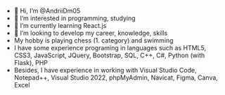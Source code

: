 - 👋 Hi, I’m @AndriiDm05
- 👀 I’m interested in programming, studying
- 🌱 I’m currently learning React.js
- 💞️ I’m looking to develop my career, knowledge, skills
- My hobby is playing chess (1. category) and swimming
- I have some experience programing in languages such as HTML5, CSS3, JavaScript, JQuery, Bootstrap, SQL, C++, C#, Python (with Flask), PHP
- Besides, I have experience in working with Visual Studio Code, Notepad++, Visual Studio 2022, phpMyAdmin, Navicat, Figma, Canva, Excel
